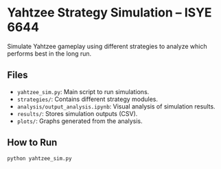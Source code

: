 # Yahtzee Strategy Simulation – ISYE 6644

Simulate Yahtzee gameplay using different strategies to analyze which performs best in the long run.

## Files

- `yahtzee_sim.py`: Main script to run simulations.
- `strategies/`: Contains different strategy modules.
- `analysis/output_analysis.ipynb`: Visual analysis of simulation results.
- `results/`: Stores simulation outputs (CSV).
- `plots/`: Graphs generated from the analysis.

## How to Run

```bash
python yahtzee_sim.py
